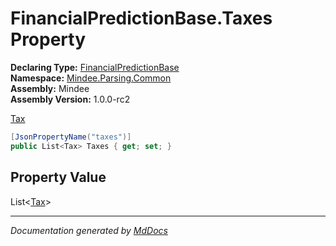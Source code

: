 ﻿<!--  
  <auto-generated>   
    The contents of this file were generated by a tool.  
    Changes to this file may be list if the file is regenerated  
  </auto-generated>   
-->

# FinancialPredictionBase.Taxes Property

**Declaring Type:** [FinancialPredictionBase](../index.md)  
**Namespace:** [Mindee.Parsing.Common](../../index.md)  
**Assembly:** Mindee  
**Assembly Version:** 1.0.0\-rc2

[Tax](../../Tax/index.md)

```csharp
[JsonPropertyName("taxes")]
public List<Tax> Taxes { get; set; }
```

## Property Value

List\<[Tax](../../Tax/index.md)\>

___

*Documentation generated by [MdDocs](https://github.com/ap0llo/mddocs)*
